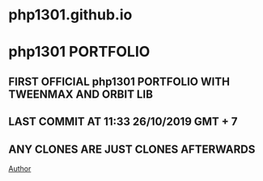 # php1301.github.io
# php1301 PORTFOLIO
## FIRST OFFICIAL php1301 PORTFOLIO WITH TWEENMAX AND ORBIT LIB
LAST COMMIT AT 11:33 26/10/2019 GMT + 7
---
ANY CLONES ARE JUST CLONES AFTERWARDS
---
[Author](https://www.facebook.com/dioxittdn.phucprobb)
